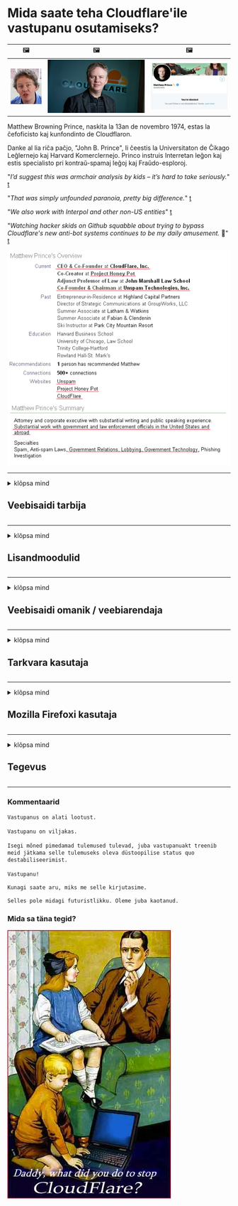 # Mida saate teha Cloudflare'ile vastupanu osutamiseks?

| 🖼 | 🖼 | 🖼 |
| --- | --- | --- |
| ![](../image/matthew_prince_teen.jpg) | ![](../image/matthew_prince.jpg) | ![](../image/blockedbymatthewprince.jpg) |


Matthew Browning Prince, naskita la 13an de novembro 1974, estas la ĉefoficisto kaj kunfondinto de Cloudflaron.

Danke al lia riĉa paĉjo, "John B. Prince", li ĉeestis la Universitaton de Ĉikago Leĝlernejo kaj Harvard Komerclernejo.
Princo instruis Interretan leĝon kaj estis specialisto pri kontraŭ-spamaj leĝoj kaj Fraŭdo-esploroj.


"*I’d suggest this was armchair analysis by kids – it’s hard to take seriously.*" [t](https://www.theguardian.com/technology/2015/nov/19/cloudflare-accused-by-anonymous-helping-isis)

"*That was simply unfounded paranoia, pretty big difference.*"  [t](https://twitter.com/xxdesmus/status/992757936123359233)

"*We also work with Interpol and other non-US entities*" [t](https://twitter.com/eastdakota/status/1203028504184360960)

"*Watching hacker skids on Github squabble about trying to bypass Cloudflare's new anti-bot systems continues to be my daily amusement.* 🍿" [t](https://twitter.com/eastdakota/status/1273277839102656515)


![](../image/whoismp.jpg)

---


<details>
<summary>klõpsa mind

## Veebisaidi tarbija
</summary>


- Kui teile meeldiv veebisait kasutab Cloudflare'i, öelge neile, et nad ei kasutaks Cloudflare'i.
  - Virisemine sotsiaalmeedias nagu Facebook, Reddit, Twitter või Mastodon ei tee vahet. [Toimingud on valjemad kui räsimärgid.](https://twitter.com/phyzonloop/status/1274132092490862594)
  - Proovige veebisaidi omanikuga ühendust võtta, kui soovite end kasulikuks muuta.

[Ütles Cloudflare](https://github.com/Eloston/ungoogled-chromium/issues/783):
```
Soovitame pöörduda administraatorite poole konkreetsete teenuste või saitide osas, millega teil probleeme on, ja jagage oma kogemusi.
```

[Kui te seda ei küsi, ei tea veebisaidi omanik seda probleemi kunagi.](../PEOPLE.md)

![](../image/liberapay.jpg)

[Edukas näide](https://counterpartytalk.org/t/turn-off-cloudflare-on-counterparty-co-plz/164/5).<br>
Kas teil on probleeme? [Tõstke oma hääl nüüd üles.](https://github.com/maraoz/maraoz.github.io/issues/1) Näide allpool.

```
Aitate lihtsalt ettevõtte tsensuuri ja massjälgimist.
http://crimeflare.eu.org
```

```
Teie veebileht asub CloudFlare'i privaatsust kuritarvitavas privaatses müüriga aias.
http://crimeflare.eu.org
```

- Võta aega veebisaidi privaatsuseeskirjade lugemiseks.
  - kui veebisait on Cloudflare taga või kui veebisait kasutab Cloudflare'iga ühendatud teenuseid.

See peab selgitama, mis on "Cloudflare", ja küsima luba oma andmete jagamiseks Cloudflare'iga. Selle tegemata jätmine põhjustab usalduse rikkumist ja kõnealust veebisaiti tuleks vältida.

[Siin on vastuvõetav privaatsuspoliitika näide](https://archive.is/bDlTz) ("Subprocessors" > "Entity Name")

```
Olen teie privaatsuseeskirju lugenud ja ma ei leia sõna Cloudflare.
Keeldun teiega andmete jagamisest, kui jätkate minu andmete edastamist Cloudflare'i.
http://crimeflare.eu.org
```

See on näide privaatsuspoliitikast, millel puudub sõna Cloudflare.
[Liberland Jobs](https://archive.is/daKIr) [privacy policy](https://docsend.com/view/feiwyte):

![](../image/cfwontobey.jpg)

Cloudflare'il on oma privaatsuseeskirjad.
[Cloudflare armastab doksima inimesi.](https://www.reddit.com/r/GamerGhazi/comments/2s64fe/be_wary_reporting_to_cloudflare/)

Siin on hea näide veebisaidi registreerimisvormi kohta.
AFAIK, null veebileht teeb seda. Kas usaldate neid?

```
Klõpsates nupul „Registreeru XYZ-i”, nõustute meie teenusetingimuste ja privaatsusavaldusega.
Samuti nõustute oma andmeid Cloudflare'iga jagama ja nõustute ka cloudflare'i privaatsusavaldusega.
Kui Cloudflare lekitab teie teavet või ei lase teil meie serveritega ühendust luua, pole see meie süü. [*]

[ Registreeri ] [ ma ei nõustu ]
```
[*] [PEOPLE.md](../PEOPLE.md)


- Püüdke nende teenust mitte kasutada. Pidage meeles, et Cloudflare jälgib teid.
  - ["I'm in your TLS, sniffin' your passworz"](../image/iminurtls.jpg)

- Otsige muud veebisaiti. Internetis on alternatiive ja võimalusi!

- Veenda oma sõpru Tori igapäevaselt kasutama.
  - Anonüümsus peaks olema avatud Interneti standard!
  - [Pange tähele, et Tor-projekt ei meeldi sellele projektile.](../HISTORY.md)

</details>

------

<details>
<summary>klõpsa mind

## Lisandmoodulid
</summary>

- Kui teie brauser on Firefox, Tori brauser või Ungoogled Chromium, kasutage ühte neist allpool olevatest lisandmoodulitest.
  - Kui soovite lisada mõnda uut lisandmoodulit, küsige kõigepealt selle kohta.


| Nimi | Arendaja | Toetus | Saab blokeerida | Saab teavitada | Chrome |
| -------- | -------- | -------- | -------- | -------- | -------- |
| [Bloku Cloudflaron MITM-Atakon](../subfiles/about.bcma.md) | #Addon | [ ? ](http://crimeflare.eu.org/) | **Jah**     | **Jah**     |  **Jah** |
| [Ĉu ligoj estas vundeblaj al MITM-atako?](../subfiles/about.ismm.md) | #Addon | [ ? ](http://crimeflare.eu.org/) | Ei     | **Jah**     |  **Jah** |
| [Ĉu ĉi tiuj ligoj blokos Tor-uzanton?](../subfiles/about.isat.md) | #Addon | [ ? ](http://crimeflare.eu.org/) | Ei     | **Jah**     |  **Jah** |
| [Block Cloudflare MITM Attack](https://trac.torproject.org/projects/tor/attachment/ticket/24351/block_cloudflare_mitm_attack-1.0.14.1-an%2Bfx.xpi)<br>[**DELETED BY TOR PROJECT**](../HISTORY.md) | nullius | [ ? ](../tool/block_cloudflare_mitm_fx), [Link](http://crimeflare.eu.org/) | **Jah**     | **Jah**     |  Ei |
| [TPRB](http://34ahehcli3epmhbu2wbl6kw6zdfl74iyc4vg3ja4xwhhst332z3knkyd.onion/) | Sw | [ ? ](http://34ahehcli3epmhbu2wbl6kw6zdfl74iyc4vg3ja4xwhhst332z3knkyd.onion/) | **Jah**     | **Jah**     |  Ei |
| [Detect Cloudflare](https://addons.mozilla.org/en-US/firefox/addon/detect-cloudflare/) | Frank Otto | [ ? ](https://github.com/traktofon/cf-detect) | Ei     | **Jah**     |  Ei |
| [True Sight](https://addons.mozilla.org/en-US/firefox/addon/detect-cloudflare-plus/) | claustromaniac | [ ? ](https://github.com/claustromaniac/detect-cloudflare-plus) | Ei     | **Jah**     |  Ei |
| [Which Cloudflare datacenter am I visiting?](https://addons.mozilla.org/en-US/firefox/addon/cf-pop/) | 依云 | [ ? ](https://github.com/lilydjwg/cf-pop) | Ei     | **Jah**     |  Ei |


- "Decentraleyes" võib ühenduse "CDNJS (Cloudflare)" -ga katkestada.
  - See takistab paljude taotluste jõudmist võrkudesse ja teenib kohalikke faile, et hoida saite purunemast.
  - Arendaja vastas: "[very concerning indeed](https://github.com/Synzvato/decentraleyes/issues/236#issuecomment-352049501)", "[widespread usage severely centralizes the web](https://github.com/Synzvato/decentraleyes/issues/251#issuecomment-366752049)"

- [Cloudflare'i sertifikaadi saate ka oma sertifikaadiasutusest (CA) eemaldada või umbusaldada.](https://www.ssl.com/how-to/remove-root-certificate-firefox/)

</details>

------

<details>
<summary>klõpsa mind

## Veebisaidi omanik / veebiarendaja
</summary>


![](../image/word_cloudflarefree.jpg)

- Ärge kasutage Cloudflare'i lahendust, Periood.
  - Saate paremini teha, eks? [Cloudflare'i tellimuste, plaanide, domeenide või kontode eemaldamiseks toimige järgmiselt.](https://support.cloudflare.com/hc/en-us/articles/200167776-Removing-subscriptions-plans-domains-or-accounts)

| 🖼 | 🖼 |
| --- | --- |
| ![](../image/htmlalertcloudflare.jpg) | ![](../image/htmlalertcloudflare2.jpg) |

- Kas soovite rohkem kliente? Sa tead, mida teha. Vihje on "joone kohal".
  - [Tere, kirjutasite "Me võtame teie privaatsust tõsiselt", kuid sain "Viga 403 Keelatud anonüümne puhverserver pole lubatud".](https://it.slashdot.org/story/19/02/19/0033255/stop-saying-we-take-your-privacy-and-security-seriously) Miks blokeerite Tor või VPN? [Ja miks blokeerite ajutised meilid?](http://523kpawzkarw3j6afz2elxfs4h3hfclomkcmbjs6kaimo4lokympi6yd.onion/)

![](../image/anonexist.jpg)

- Cloudflare'i kasutamine suurendab katkestuse tõenäosust. Külastajad ei pääse teie veebisaidile juurde, kui teie server ei tööta või Cloudflare ei tööta.
  - [Kas arvasite tõesti, et Cloudflare ei lähe kunagi alla?](https://www.ibtimes.com/cloudflare-down-not-working-sites-producing-504-gateway-timeout-errors-2618008) [Another](https://twitter.com/Jedduff/status/1097875615997399040) [sample](https://twitter.com/search?f=tweets&vertical=default&q=Cloudflare%20is%20having%20problems). [Need more](../PEOPLE.md)?

![](../image/cloudflareinternalerror.jpg)

- Cloudflare'i kasutamine oma "API-teenuse", "tarkvaravärskendusserveri" või "RSS-voo" puhverserverina kahjustab teie klienti. Klient helistas teile ja ütles: "Ma ei saa teie API-d enam kasutada", ja teil pole aimugi, mis toimub. Cloudflare võib teie kliendi vaikselt blokeerida. Kas sa arvad, et see on okei?
  - RSS-lugeja klienti ja RSS-lugeja veebiteenust on palju. Miks te avaldate RSS-voogu, kui te ei luba inimestel tellida?

![](../image/rssfeedovercf.jpg)

- Kas vajate HTTPS-sertifikaati? Kasutage "Krüpteerime" või ostke see lihtsalt CA ettevõttelt.

- Kas vajate DNS-serverit? Kas te ei saa oma serverit seadistada? Kuidas nendega: [Hurricane Electric Free DNS](https://dns.he.net/), [Dyn.com](https://dyn.com/dns/), [1984 Hosting](https://www.1984hosting.com/), [Afraid.Org (Administraator kustutab teie konto, kui kasutate TOR-i)](https://freedns.afraid.org/)

- Kas otsite hostimisteenust? Ainult tasuta? Kuidas nendega: [Onion Service](http://vww6ybal4bd7szmgncyruucpgfkqahzddi37ktceo3ah7ngmcopnpyyd.onion/en/security/network-security/tor/onionservices-best-practices), [Free Web Hosting Area](https://freewha.com/), [Autistici/Inventati Web Site Hosting](https://www.autinv5q6en4gpf4.onion/services/website), [Github Pages](https://pages.github.com/), [Surge](https://surge.sh/)
  - [Cloudflare'i alternatiivid](../subfiles/cloudflare-alternatives.md)

- Kas kasutate saiti "cloudflare-ipfs.com"? [Kas teate, et Cloudflare IPFS on halb?](../PEOPLE.md)

- Installige veebirakenduste tulemüür, näiteks OWASP ja Fail2Ban, oma serverisse ja konfigureerige see korralikult.
  - Tori blokeerimine pole lahendus. Ärge karistage kõiki ainult väikeste halbade kasutajate eest.

- Suunake või blokeerige "Cloudflare Warp" kasutajatel juurdepääs teie veebisaidile. Ja kui võimalik, esitage põhjus.

> IP loend: "[Cloudflare'i praegused IP-vahemikud](cloudflare_inc/)"

> A: Blokeeri nad lihtsalt

```
server {
...
deny 173.245.48.0/20;
deny 103.21.244.0/22;
deny 103.22.200.0/22;
deny 103.31.4.0/22;
deny 141.101.64.0/18;
deny 108.162.192.0/18;
deny 190.93.240.0/20;
deny 188.114.96.0/20;
deny 197.234.240.0/22;
deny 198.41.128.0/17;
deny 162.158.0.0/15;
deny 104.16.0.0/12;
deny 172.64.0.0/13;
deny 131.0.72.0/22;
deny 2400:cb00::/32;
deny 2606:4700::/32;
deny 2803:f800::/32;
deny 2405:b500::/32;
deny 2405:8100::/32;
deny 2a06:98c0::/29;
deny 2c0f:f248::/32;
...
}
```

> B: Suunake hoiatuslehele

```
http {
...
geo $iscf {
default 0;
173.245.48.0/20 1;
103.21.244.0/22 1;
103.22.200.0/22 1;
103.31.4.0/22 1;
141.101.64.0/18 1;
108.162.192.0/18 1;
190.93.240.0/20 1;
188.114.96.0/20 1;
197.234.240.0/22 1;
198.41.128.0/17 1;
162.158.0.0/15 1;
104.16.0.0/12 1;
172.64.0.0/13 1;
131.0.72.0/22 1;
2400:cb00::/32 1;
2606:4700::/32 1;
2803:f800::/32 1;
2405:b500::/32 1;
2405:8100::/32 1;
2a06:98c0::/29 1;
2c0f:f248::/32 1;
}
...
}

server {
...
if ($iscf) {rewrite ^ https://example.com/cfwsorry.php;}
...
}

<?php
header('HTTP/1.1 406 Not Acceptable');
echo <<<CLOUDFLARED
Thank you for visiting ourwebsite.com!<br />
We are sorry, but we can't serve you because your connection is being intercepted by Cloudflare.<br />
Please read http://crimeflare.eu.org for more information.<br />
CLOUDFLARED;
die();
```

- Kui usute vabadusse ja tervitate anonüümseid kasutajaid, seadistage Tor Onion Service või I2P insite.

- Küsige nõu teistelt Clearnet / Tori topeltveebioperaatoritelt ja hankige anonüümseid sõpru!

</details>

------

<details>
<summary>klõpsa mind

## Tarkvara kasutaja
</summary>


- Discord kasutab CloudFlare'i. Alternatiivid? Me soovitame [**Briar** (Android)](https://f-droid.org/en/packages/org.briarproject.briar.android/), [Ricochet (PC)](https://ricochet.im/), [Tox + Tor (Android/PC)](https://tox.chat/download.html)
  - Briar sisaldab Tor-deemoni, nii et te ei pea Orboti installima.
  - Qwtchi arendajad, Open Privacy kustutasid stop_cloudflare projekti oma git-teenusest ette teatamata.

- Kui kasutate Debiani GNU / Linuxi või mõnda muud tuletist, tellige: [bug #831835](https://bugs.debian.org/cgi-bin/bugreport.cgi?bug=831835). Ja kui saate, aidake plaastrit kontrollida ja aidake hooldajal jõuda õigele järeldusele, kas see tuleks aktsepteerida.

- Soovitage neid brausereid alati.

| Nimi | Arendaja | Toetus | Kommentaar |
| -------- | -------- | -------- | -------- |
| [Ungoogled-Chromium](https://ungoogled-software.github.io/ungoogled-chromium-binaries/) | Eloston | [ ? ](https://github.com/Eloston/ungoogled-chromium) | PC (Win, Mac, Linux)  _!Tor_ |
| [Bromite](https://www.bromite.org/fdroid) | Bromite | [ ? ](https://github.com/bromite/bromite/issues) | Android  _!Tor_ |
| [Tor Browser](https://www.torproject.org/download/) | Tor Project | [ ? ](https://support.torproject.org/) | PC (Win, Mac, Linux)  _Tor_|
| [Tor Browser Android](https://www.torproject.org/download/) | Tor Project | [ ? ](https://support.torproject.org/) | Android  _Tor_|
| [Onion Browser](https://itunes.apple.com/us/app/onion-browser/id519296448?mt=8) | Mike Tigas | [ ? ](https://github.com/OnionBrowser/OnionBrowser/issues) | Apple iOS  _Tor_|
| [GNU/Icecat](https://www.gnu.org/software/gnuzilla/) | GNU | [ ? ](https://www.gnu.org/software/gnuzilla/) | PC (Linux) |
| [IceCatMobile](https://f-droid.org/en/packages/org.gnu.icecat/) | GNU | [ ? ](https://lists.gnu.org/mailman/listinfo/bug-gnuzilla) | Android |
| [Iridium Browser](https://iridiumbrowser.de/about/) | Iridium | [ ? ](https://github.com/iridium-browser/iridium-browser/) | PC (Win, Mac, Linux, OpenBSD) |


Muu tarkvara privaatsus on puudulik. See ei tähenda, et Tori brauser oleks "täiuslik".
Internetis ja tehnoloogias pole 100% turvalist ega 100% privaatsust.

- Kas te ei soovi Torit kasutada? Tori deemoniga saate kasutada mis tahes brauserit.
  - [Pange tähele, et see ei meeldi Tori projektile.](https://support.torproject.org/tbb/tbb-9/) Kasutage Tori brauserit, kui saate seda teha.
- [Kuidas kasutada kroomi koos Toriga](../subfiles/chromium_tor.md)


Räägime muu tarkvara privaatsusest.

- [Kui peate tõesti Firefoxi kasutama, valige käsk „Firefox ESR”.](https://www.mozilla.org/en-US/firefox/organizations/)
  - [Firefox - nuhkvara valvekoer](https://spyware.neocities.org/articles/firefox.html)
  - [Firefox lükkab tagasi sõnavabaduse, keelab sõnavabaduse](https://web.archive.org/web/20200423010026/https://reclaimthenet.org/firefox-rejects-free-speech-bans-free-speech-commenting-plugin-dissenter-from-its-extensions-gallery/)
  - ["100+ allahäält. Tundub, et palume tarkvaraettevõttel jääda ... tarkvara on tänapäeval lihtsalt liiga palju."](https://old.reddit.com/r/firefox/comments/gutdiw/weve_got_work_to_do_the_mozilla_blog/fslbbb6/)
  - [Uh, miks näitab Firefox mulle URL-i ribal sponsoreeritud linke?](https://www.reddit.com/r/firefox/comments/jybx2w/uh_why_is_firefox_showing_me_sponsored_links_in/)
  - [Mozilla - kehastunud kurat](https://digdeeper.neocities.org/ghost/mozilla.html)

- [Pidage meeles, et Mozilla kasutab Cloudflare'i teenust.](https://www.robtex.com/dns-lookup/www.mozilla.org) [Nad kasutavad oma tootes ka Cloudflare'i DNS-teenust.](https://www.theregister.co.uk/2018/03/21/mozilla_testing_dns_encryption/)

- [Mozilla lükkas selle pileti ametlikult tagasi.](https://bugzilla.mozilla.org/show_bug.cgi?id=1426618)

- [Firefox Focus on nali.](https://github.com/mozilla-mobile/focus-android/issues/1743) [Nad lubasid telemeetria välja lülitada, kuid muutsid seda.](https://github.com/mozilla-mobile/focus-android/issues/4210)

- [PaleMooni / Basiliski arendaja armastab Cloudflare'i.](https://github.com/mozilla-mobile/focus-android/issues/1743#issuecomment-345993097)
  - [Pale Mooni arhiiviserver häkkis ja levitas pahavara 18 kuud](https://www.reddit.com/r/privacytoolsIO/comments/cc808y/pale_moons_archive_server_hacked_and_spread/)
  - Ta vihkab ka Tori kasutajaid - "[Las see on Tori suhtes vaenulik. Ma arvan, et enamik saite peaks olema Tori suhtes vaenulik, arvestades selle ülisuurt kuritarvitamistegurit.](https://github.com/yacy/yacy_search_server/issues/314#issuecomment-565932097)"

- [Waterfoxil on tõsine probleem "telefonid koju"](https://spyware.neocities.org/articles/waterfox.html)

- [Google Chrome on nuhkvara.](https://www.gnu.org/proprietary/malware-google.en.html)
  - [Google profiilitab teie tegevust.](https://spyware.neocities.org/articles/chrome.html)

- [SRWare Iron loob liiga palju telefone koduühenduseks.](https://spyware.neocities.org/articles/iron.html) See loob ühenduse ka Google'i domeenidega.

- [Brave Browseri lubatud Facebooki / Twitteri jälgijad.](https://www.bleepingcomputer.com/news/security/facebook-twitter-trackers-whitelisted-by-brave-browser/)
  - [Siin on veel küsimusi.](https://spyware.neocities.org/articles/brave.html)
  - [binance'i sidusettevõtte ID](https://twitter.com/cryptonator1337/status/1269594587716374528)

- [Microsoft Edge laseb Facebookil käivitada Flash-koodi kasutajate selja taga.](https://www.zdnet.com/article/microsoft-edge-lets-facebook-run-flash-code-behind-users-backs/)

- [Vivaldi ei austa teie privaatsust.](https://spyware.neocities.org/articles/vivaldi.html)

- [Opera nuhkvara tase: väga kõrge](https://spyware.neocities.org/articles/opera.html)

- Apple iOS: [Te ei tohiks iOS-i üldse kasutada, peamiselt seetõttu, et see on pahavara.](https://www.gnu.org/proprietary/malware-apple.html)

Seetõttu soovitame ainult ülaltoodud tabelit. Mitte midagi muud.

</details>

------

<details>
<summary>klõpsa mind

## Mozilla Firefoxi kasutaja
</summary>


- „Firefox Nightly” saadab Mozilla serveritele silumisastme teabe ilma loobumismeetodita.
  - [Mozilla serverid teevad Cloudflare'i](https://www.digwebinterface.com/?hostnames=www.mozilla.org%0D%0Amozilla.cloudflare-dns.com&type=&ns=resolver&useresolver=8.8.4.4&nameservers=)

- Võimalik on keelata Firefoxil Mozilla serveritega ühenduse loomine.
  - [Mozilla poliitika mallide juhend](https://github.com/mozilla/policy-templates/blob/master/README.md)
  - Pidage meeles, et see trikk ei pruugi hilisemas versioonis enam töötada, sest Mozillale meeldib end valgesse nimekirja lisada.
  - Nende täielikuks blokeerimiseks kasutage tulemüüri ja DNS-filtrit.

"`/distribution/policies.json`"

>     "WebsiteFilter": {
> 		"Block": [
> 		"*://*.mozilla.com/*",
> 		"*://*.mozilla.net/*",
> 		"*://*.mozilla.org/*",
> 		"*://webcompat.com/*",
> 		"*://*.firefox.com/*",
> 		"*://*.thunderbird.net/*",
> 		"*://*.cloudflare.com/*"
> 		]
>     },


- ~~Teatage mozilla jälgija veast, öeldes neile, et nad ei peaks Cloudflare'i kasutama.~~ Bugzilla kohta oli veateade. Paljud inimesed postitasid oma mure, kuid admin peitis vea 2018. aastal.

- Võite Firefoxis DoH-i keelata.
  - [Firefoxi vaikepakkuja DNS-i muutmine](../subfiles/change-firefox-dns.md)

![](../image/firefoxdns.jpg)

- [Kui soovite kasutada ISP-välist DNS-i, kaaluge OpenNIC Tier2 DNS-teenuse või mõne muu Cloudflare'i DNS-teenuse kasutamist.](https://wiki.opennic.org/start)
![](../image/opennic.jpg)
  - Blokeerige Cloudflare DNS-iga. [Crimeflare DNS](https://dns.crimeflare.eu.org/)

- Tori saate kasutada DNS-i lahendajana. [Kui te pole Tori ekspert, esitage siin küsimus.](https://tor.stackexchange.com/)

> **Kuidas?**
> 1. Laadige Tor alla ja installige see oma arvutisse.
> 2. Lisage see rida faili "torrc".
> DNSPort 127.0.0.1:53
> 3. Taaskäivitage Tor.
> 4. Määrake oma arvuti DNS-serveriks "127.0.0.1".

</details>

------

<details>
<summary>klõpsa mind

## Tegevus
</summary>


- Rääkige teistele ümbritsevatest Cloudflare'i ohtudest.

- [Aidake seda hoidlat paremaks muuta.](http://crimeflare.eu.org).
  - Nii nimekirjad, argumendid selle vastu kui ka üksikasjad.

- [Dokumenteerige ja tehke väga avalikuks, kui Cloudflare'iga (ja sarnaste ettevõtetega) läheb valesti, mainides seda tehes kindlasti ka seda hoidlat](http://crimeflare.eu.org) :)

- Võimaldage vaikimisi Tori kasutama rohkem inimesi, et nad saaksid veebi kogeda maailma eri paikade vaatenurgast.

- Alustage sotsiaalse meedia ja meediaruumi gruppe, mis on pühendatud maailma vabastamisele Cloudflare'ist.

- Vajaduse korral linkige selle hoidla nende rühmadega - see võib olla koht rühmadena koos töötamise koordineerimiseks.

- [Alustage koostööd, mis võib pakkuda Cloudflare'ile sisukat alternatiivset alternatiivi.](../subfiles/cloudflare-alternatives.md)

- Andke meile teada kõikidest alternatiividest, mis aitaksid Cloudflare'i vastu vähemalt mitmekihilist kaitset pakkuda.

- Kui olete Cloudflare'i klient, määrake oma privaatsusseaded ja oodake, kuni nad neid rikuvad.
  - [Seejärel viige nad rämpspostivastase / privaatsuse rikkumise eest süüdistuse alla.](https://twitter.com/thexpaw/status/1108424723233419264)

- Kui asute Ameerika Ühendriikides ja kõnealune veebisait on pank või raamatupidaja, proovige Gramm – Leach – Bliley seaduse või ameeriklastega, kellel on puuetega inimesed, seaduslikku survet avaldada ja teatage meile, kui kaugele jõuate .

- Kui veebisait on valitsuse sait, proovige avaldada USA põhiseaduse 1. muudatuse alla seaduslikku survet.

- Kui olete ELi kodanik, pöörduge isikuandmete kaitse üldmääruse kohase isikuandmete saatmiseks veebisaidile. Kui nad keelduvad teile teie andmeid andmast, on see seaduse rikkumine.

- Ettevõtete jaoks, kes väidavad, et pakuvad oma veebisaidil teenust, proovige teatada neist tarbijakaitseorganisatsioonidele ja BBB-le "valereklaamina". Cloudflare'i veebisaite teenindavad Cloudflare'i serverid.

- [ITU soovitab USA kontekstis, et Cloudflare hakkab piisavalt suureks minema, et neile võidakse monopolidevastane seadus langetada.](https://www.itu.int/en/ITU-T/Workshops-and-Seminars/20181218/Documents/Geoff_Huston_Presentation.pdf)

- On mõeldav, et GNU GPL versioon 4 võib sisaldada sätet sellise teenuse taha lähtekoodi salvestamise kohta, mis nõuab kõigi GPLv4 ja hilisemate programmide jaoks, et vähemalt lähtekood oleks juurdepääsetav andmekandja kaudu, mis ei diskrimineeri Tori kasutajaid.

</details>

------

### Kommentaarid

```
Vastupanus on alati lootust.

Vastupanu on viljakas.

Isegi mõned pimedamad tulemused tulevad, juba vastupanuakt treenib meid jätkama selle tulemuseks oleva düstoopilise status quo destabiliseerimist.

Vastupanu!
```

```
Kunagi saate aru, miks me selle kirjutasime.
```

```
Selles pole midagi futuristlikku. Oleme juba kaotanud.
```

### Mida sa täna tegid?


![](../image/stopcf.jpg)
